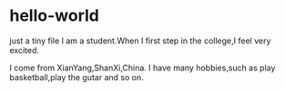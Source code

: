 # hello-world
just a tiny file
I am a student.When I first step in the college,I feel very excited.

I come from XianYang,ShanXi,China.
I have many hobbies,such as play basketball,play the gutar and so on.
